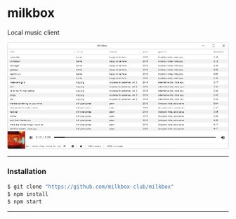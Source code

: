 # milkbox
Local music client

![Screenshot](./data/images/screenshot.png)

---

### Installation

```bash
$ git clone "https://github.com/milkbox-club/milkbox"
$ npm install
$ npm start
```

---
